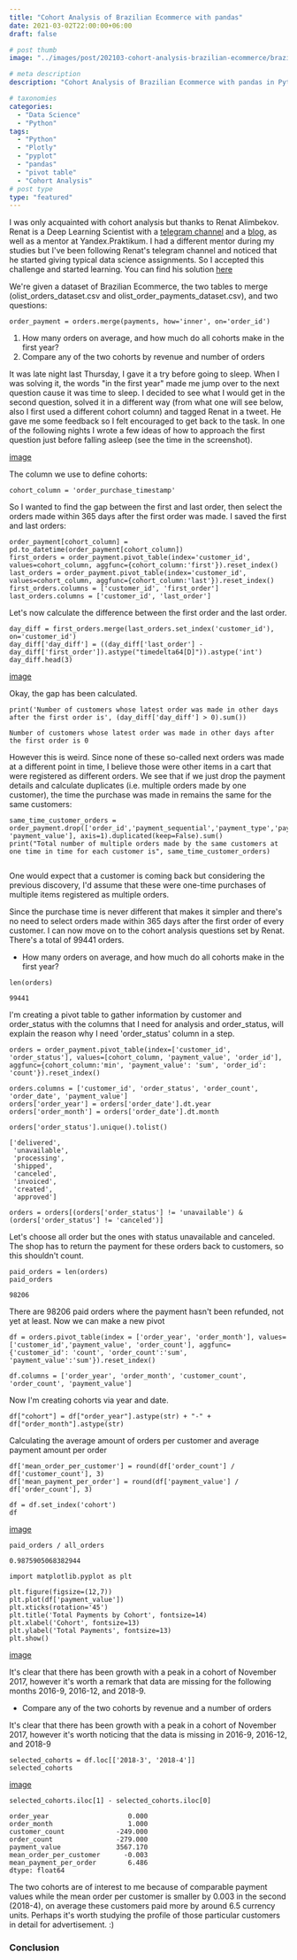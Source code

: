 ```yaml
---
title: "Cohort Analysis of Brazilian Ecommerce with pandas"
date: 2021-03-02T22:00:00+06:00
draft: false

# post thumb
image: "../images/post/202103-cohort-analysis-brazilian-ecommerce/brazilian-ecommerce-cohort-analysis.png"

# meta description
description: "Cohort Analysis of Brazilian Ecommerce with pandas in Python"

# taxonomies
categories:
  - "Data Science"
  - "Python"
tags:
  - "Python"
  - "Plotly"
  - "pyplot"
  - "pandas"
  - "pivot table"
  - "Cohort Analysis"
# post type
type: "featured"
---
```


I was only acquainted with cohort analysis but thanks to Renat Alimbekov. Renat is a Deep Learning Scientist with a [telegram channel](https://t.me/renat_alimbekov) and a [blog]('https://alimbekov.com'), as well as a mentor at Yandex.Praktikum. I had a different mentor during my studies but I've been following Renat's telegram channel and noticed that he started giving typical data science assignments. So I accepted this challenge and started learning. You can find his solution [here](https://alimbekov.com/cohort-analysis-python/)

We're given a dataset of Brazilian Ecommerce, the two tables to merge (olist_orders_dataset.csv and olist_order_payments_dataset.csv), and two questions:
```
order_payment = orders.merge(payments, how='inner', on='order_id')
```

1. How many orders on average, and how much do all cohorts make in the first year?
2. Compare any of the two cohorts by revenue and number of orders

It was late night last Thursday, I gave it a try before going to sleep. When I was solving it, the words "in the first year" made me jump over to the next question cause it was time to sleep. I decided to see what I would get in the second question, solved it in a different way (from what one will see below, also I first used a different cohort column) and tagged Renat in a tweet. He gave me some feedback so I felt encouraged to get back to the task. In one of the following nights I wrote a few ideas of how to approach the first question just before falling asleep (see the time in the screenshot).

[image](..static/images/post/202103-cohort-analysis-brazilian-ecommerce/night-ideas.jpg)

The column we use to define cohorts:

```
cohort_column = 'order_purchase_timestamp'
```

So I wanted to find the gap between the first and last order, then select the orders made within 365 days after the first order was made. I saved the first and last orders:

```
order_payment[cohort_column] = pd.to_datetime(order_payment[cohort_column])
first_orders = order_payment.pivot_table(index='customer_id', values=cohort_column, aggfunc={cohort_column:'first'}).reset_index()
last_orders = order_payment.pivot_table(index='customer_id', values=cohort_column, aggfunc={cohort_column:'last'}).reset_index()
first_orders.columns = ['customer_id', 'first_order']
last_orders.columns = ['customer_id', 'last_order']
```

Let's now calculate the difference between the first order and the last order.

```
day_diff = first_orders.merge(last_orders.set_index('customer_id'), on='customer_id')
day_diff['day_diff'] = ((day_diff['last_order'] - day_diff['first_order']).astype("timedelta64[D]")).astype('int')
day_diff.head(3)
```

[image](..static/images/post/202103-cohort-analysis-brazilian-ecommerce/day-difference-first-last-order-table.png)

Okay, the gap has been calculated.

```
print('Number of customers whose latest order was made in other days after the first order is', (day_diff['day_diff'] > 0).sum())
```
```
Number of customers whose latest order was made in other days after the first order is 0
```

However this is weird. Since none of these so-called next orders was made at a different point in time, I believe those were other items in a cart that were registered as different orders. We see that if we just drop the payment details and calculate duplicates (i.e. multiple orders made by one customer), the time the purchase was made in remains the same for the same customers:

```
same_time_customer_orders = order_payment.drop(['order_id','payment_sequential','payment_type','payment_installments', 'payment_value'], axis=1).duplicated(keep=False).sum()
print("Total number of multiple orders made by the same customers at one time in time for each customer is", same_time_customer_orders)
```
```Total number of multiple orders made by the same customers at one time in time for each customer is 7407
```

One would expect that a customer is coming back but considering the previous discovery, I'd assume that these were one-time purchases of multiple items registered as multiple orders.

Since the purchase time is never different that makes it simpler and there's no need to select orders made within 365 days after the first order of every customer. I can now move on to the cohort analysis questions set by Renat. There's a total of 99441 orders.

- How many orders on average, and how much do all cohorts make in the first year?

```
len(orders)
```
```
99441
```

I'm creating a pivot table to gather information by customer and order_status with the columns that I need for analysis and order_status, will explain the reason why I need 'order_status' column in a step.

```
orders = order_payment.pivot_table(index=['customer_id', 'order_status'], values=[cohort_column, 'payment_value', 'order_id'], aggfunc={cohort_column:'min', 'payment_value': 'sum', 'order_id': 'count'}).reset_index()
```
```
orders.columns = ['customer_id', 'order_status', 'order_count', 'order_date', 'payment_value']
orders['order_year'] = orders['order_date'].dt.year
orders['order_month'] = orders['order_date'].dt.month
```

```
orders['order_status'].unique().tolist()
```
```
['delivered',
 'unavailable',
 'processing',
 'shipped',
 'canceled',
 'invoiced',
 'created',
 'approved']
 ```

```
orders = orders[(orders['order_status'] != 'unavailable') & (orders['order_status'] != 'canceled')]
```

Let's choose all order but the ones with status unavailable and canceled. The shop has to return the payment for these orders back to customers, so this shouldn't count.

```
paid_orders = len(orders)
paid_orders
```
```
98206
```

There are 98206 paid orders where the payment hasn't been refunded, not yet at least. Now we can make a new pivot

```
df = orders.pivot_table(index = ['order_year', 'order_month'], values=['customer_id','payment_value', 'order_count'], aggfunc={'customer_id': 'count', 'order_count':'sum', 'payment_value':'sum'}).reset_index()
```
```
df.columns = ['order_year', 'order_month', 'customer_count', 'order_count', 'payment_value']
```

Now I'm creating cohorts via year and date.

```
df["cohort"] = df["order_year"].astype(str) + "-" + df["order_month"].astype(str)
```

Calculating the average amount of orders per customer and average payment amount per order

```
df['mean_order_per_customer'] = round(df['order_count'] / df['customer_count'], 3)
df['mean_payment_per_order'] = round(df['payment_value'] / df['order_count'], 3)
```

```
df = df.set_index('cohort')
df
```

[image](..static/images/post/202103-cohort-analysis-brazilian-ecommerce/df-ecommerce.png)

```
paid_orders / all_orders
```

```
0.9875905068382944
```

```
import matplotlib.pyplot as plt
```

```
plt.figure(figsize=(12,7))
plt.plot(df['payment_value'])
plt.xticks(rotation='45')
plt.title('Total Payments by Cohort', fontsize=14)
plt.xlabel('Cohort', fontsize=13)
plt.ylabel('Total Payments', fontsize=13)
plt.show()
```

[image](..static/images/post/202103-cohort-analysis-brazilian-ecommerce/total-payments-by-cohort.png)

It's clear that there has been growth with a peak in a cohort of November 2017, however it's worth a remark that data are missing for the following months 2016-9, 2016-12, and 2018-9.

- Compare any of the two cohorts by revenue and a number of orders

It's clear that there has been growth with a peak in a cohort of November 2017, however it's worth noticing that the data is missing in 2016-9, 2016-12, and 2018-9

```
selected_cohorts = df.loc[['2018-3', '2018-4']]
selected_cohorts
```

[image](..static/images/post/202103-cohort-analysis-brazilian-ecommerce/selected_cohorts.png)

```
selected_cohorts.iloc[1] - selected_cohorts.iloc[0]
```
```
order_year                    0.000
order_month                   1.000
customer_count             -249.000
order_count                -279.000
payment_value              3567.170
mean_order_per_customer      -0.003
mean_payment_per_order        6.486
dtype: float64
```

The two cohorts are of interest to me because of comparable payment values while the mean order per customer is smaller by 0.003 in the second (2018-4), on average these customers paid more by around 6.5 currency units. Perhaps it's worth studying the profile of those particular customers in detail for advertisement. :)

### Conclusion
